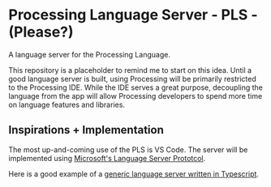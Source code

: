 # Processing Language Server - PLS - (Please?)
A language server for the Processing Language.  

This repository is a placeholder to remind me to start on this idea. Until a good language server is built, using Processing will be primarily restricted to the Processing IDE. While the IDE serves a great purpose, decoupling the language from the app will allow Processing developers to spend more time on language features and libraries.  

## Inspirations + Implementation
The most up-and-coming use of the PLS is VS Code. The server will be implemented using [Microsoft's Language Server Prototcol](https://github.com/Microsoft/language-server-protocol).  

Here is a good example of a [generic language server written in Typescript](https://github.com/Microsoft/vscode-extension-samples/tree/4a1d8c37ff169c2c024e912a9f6a74fb9d372452/lsp-sample/server).
